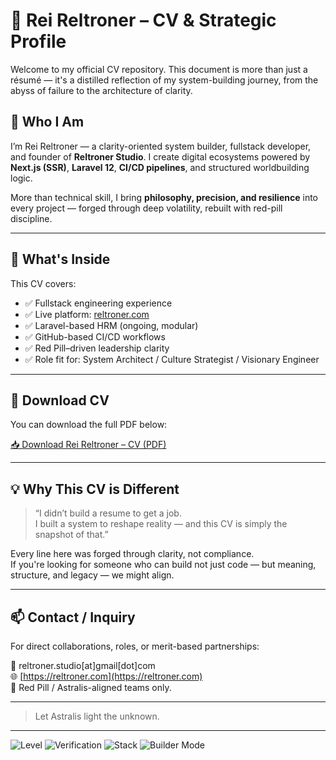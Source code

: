 # 📄 Rei Reltroner – CV & Strategic Profile

Welcome to my official CV repository. This document is more than just a résumé — it's a distilled reflection of my system-building journey, from the abyss of failure to the architecture of clarity.

## 🧠 Who I Am

I’m Rei Reltroner — a clarity-oriented system builder, fullstack developer, and founder of **Reltroner Studio**. I create digital ecosystems powered by **Next.js (SSR)**, **Laravel 12**, **CI/CD pipelines**, and structured worldbuilding logic.

More than technical skill, I bring **philosophy, precision, and resilience** into every project — forged through deep volatility, rebuilt with red-pill discipline.

---

## 🧾 What's Inside

This CV covers:

- ✅ Fullstack engineering experience  
- ✅ Live platform: [reltroner.com](https://reltroner.com)  
- ✅ Laravel-based HRM (ongoing, modular)  
- ✅ GitHub-based CI/CD workflows  
- ✅ Red Pill–driven leadership clarity  
- ✅ Role fit for: System Architect / Culture Strategist / Visionary Engineer

---

## 🔗 Download CV

You can download the full PDF below:

[📥 Download Rei Reltroner – CV (PDF)](./Rei-Reltroner-Profile.pdf)

---

## 💡 Why This CV is Different

> “I didn’t build a resume to get a job.  
> I built a system to reshape reality — and this CV is simply the snapshot of that.”

Every line here was forged through clarity, not compliance.  
If you're looking for someone who can build not just code — but meaning, structure, and legacy — we might align.

---

## 📫 Contact / Inquiry

For direct collaborations, roles, or merit-based partnerships:

📧 reltroner.studio[at]gmail[dot]com  
🌐 [https://reltroner.com](https://reltroner.com)  
🧠 Red Pill / Astralis-aligned teams only.

---

> Let Astralis light the unknown.

---

![Level](https://img.shields.io/badge/Level-Specialist-blueviolet?style=for-the-badge&logo=git)
![Verification](https://img.shields.io/badge/Verified-via%20Execution-success?style=for-the-badge&logo=laravel)
![Stack](https://img.shields.io/badge/Stack-Laravel%20%7C%20Blade%20%7C%20Tailwind-critical?style=for-the-badge&logo=laravel)
![Builder Mode](https://img.shields.io/badge/Mode-Hyper%20Efficient%20Builder-ff69b4?style=for-the-badge&logo=github)

